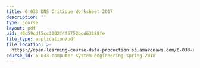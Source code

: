 ```yaml
---
title: 6.033 DNS Critique Worksheet 2017
description: ''
type: course
layout: pdf
uid: 40c59cdf5cc3002f4f5752bcd63188fe
file_type: application/pdf
file_location: >-
  https://open-learning-course-data-production.s3.amazonaws.com/6-033-computer-system-engineering-spring-2018/40c59cdf5cc3002f4f5752bcd63188fe_MIT6_033S18_Crit1Worksheet.pdf
course_id: 6-033-computer-system-engineering-spring-2018
---
```

